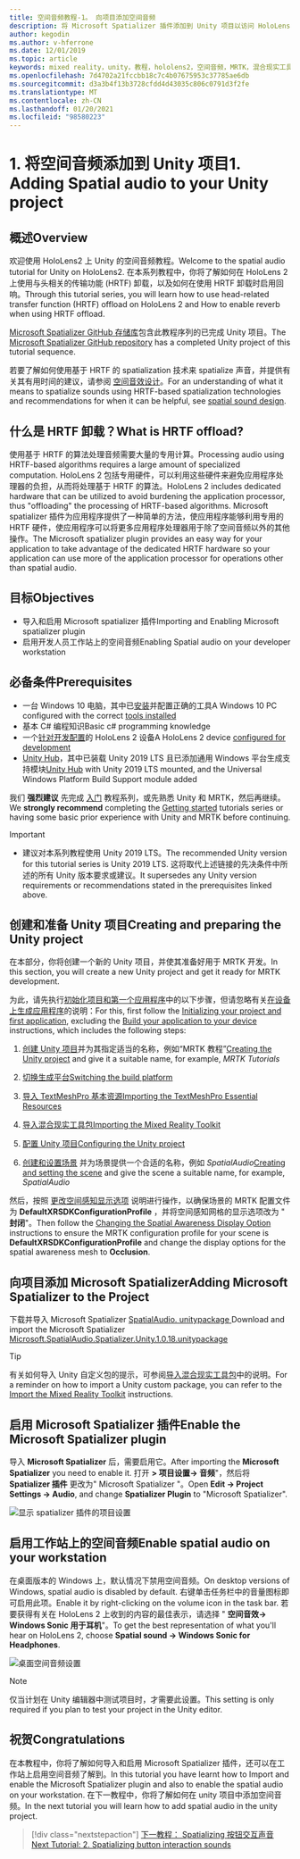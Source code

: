 ```yaml
---
title: 空间音频教程-1。 向项目添加空间音频
description: 将 Microsoft Spatializer 插件添加到 Unity 项目以访问 HoloLens 2 HRTF 硬件卸载。
author: kegodin
ms.author: v-hferrone
ms.date: 12/01/2019
ms.topic: article
keywords: mixed reality，unity，教程，hololens2，空间音频，MRTK，混合现实工具包，UWP，Windows 10，HRTF，head 相关传输函数，回音，Microsoft Spatializer
ms.openlocfilehash: 7d4702a21fccbb18c7c4b07675953c37785ae6db
ms.sourcegitcommit: d3a3b4f13b3728cfdd4d43035c806c0791d3f2fe
ms.translationtype: MT
ms.contentlocale: zh-CN
ms.lasthandoff: 01/20/2021
ms.locfileid: "98580223"
---
```

# <a name="1-adding-spatial-audio-to-your-unity-project"></a><span data-ttu-id="62ab3-105">1. 将空间音频添加到 Unity 项目</span><span class="sxs-lookup"><span data-stu-id="62ab3-105">1. Adding Spatial audio to your Unity project</span></span>

## <a name="overview"></a><span data-ttu-id="62ab3-106">概述</span><span class="sxs-lookup"><span data-stu-id="62ab3-106">Overview</span></span>

<span data-ttu-id="62ab3-107">欢迎使用 HoloLens2 上 Unity 的空间音频教程。</span><span class="sxs-lookup"><span data-stu-id="62ab3-107">Welcome to the spatial audio tutorial for Unity on HoloLens2.</span></span> <span data-ttu-id="62ab3-108">在本系列教程中，你将了解如何在 HoloLens 2 上使用与头相关的传输功能 (HRTF) 卸载，以及如何在使用 HRTF 卸载时启用回响。</span><span class="sxs-lookup"><span data-stu-id="62ab3-108">Through this tutorial series, you will learn how to use head-related transfer function (HRTF) offload on HoloLens 2 and How to enable reverb when using HRTF offload.</span></span>

<span data-ttu-id="62ab3-109">[Microsoft Spatializer GitHub 存储库](https://github.com/microsoft/spatialaudio-unity)包含此教程序列的已完成 Unity 项目。</span><span class="sxs-lookup"><span data-stu-id="62ab3-109">The [Microsoft Spatializer GitHub repository](https://github.com/microsoft/spatialaudio-unity) has a completed Unity project of this tutorial sequence.</span></span>

<span data-ttu-id="62ab3-110">若要了解如何使用基于 HRTF 的 spatialization 技术来 spatialize 声音，并提供有关其有用时间的建议，请参阅 [空间音效设计](/windows/mixed-reality/spatial-sound-design)。</span><span class="sxs-lookup"><span data-stu-id="62ab3-110">For an understanding of what it means to spatialize sounds using HRTF-based spatialization technologies and recommendations for when it can be helpful, see [spatial sound design](/windows/mixed-reality/spatial-sound-design).</span></span>

## <a name="what-is-hrtf-offload"></a><span data-ttu-id="62ab3-111">什么是 HRTF 卸载？</span><span class="sxs-lookup"><span data-stu-id="62ab3-111">What is HRTF offload?</span></span>

<span data-ttu-id="62ab3-112">使用基于 HRTF 的算法处理音频需要大量的专用计算。</span><span class="sxs-lookup"><span data-stu-id="62ab3-112">Processing audio using HRTF-based algorithms requires a large amount of specialized computation.</span></span> <span data-ttu-id="62ab3-113">HoloLens 2 包括专用硬件，可以利用这些硬件来避免应用程序处理器的负担，从而将处理基于 HRTF 的算法。</span><span class="sxs-lookup"><span data-stu-id="62ab3-113">HoloLens 2 includes dedicated hardware that can be utilized to avoid burdening the application processor, thus "offloading" the processing of HRTF-based algorithms.</span></span>  <span data-ttu-id="62ab3-114">Microsoft spatializer 插件为应用程序提供了一种简单的方法，使应用程序能够利用专用的 HRTF 硬件，使应用程序可以将更多应用程序处理器用于除了空间音频以外的其他操作。</span><span class="sxs-lookup"><span data-stu-id="62ab3-114">The Microsoft spatializer plugin provides an easy way for your application to take advantage of the dedicated HRTF hardware so your application can use more of the application processor for operations other than spatial audio.</span></span>

## <a name="objectives"></a><span data-ttu-id="62ab3-115">目标</span><span class="sxs-lookup"><span data-stu-id="62ab3-115">Objectives</span></span>

* <span data-ttu-id="62ab3-116">导入和启用 Microsoft spatializer 插件</span><span class="sxs-lookup"><span data-stu-id="62ab3-116">Importing and Enabling Microsoft spatializer plugin</span></span>
* <span data-ttu-id="62ab3-117">启用开发人员工作站上的空间音频</span><span class="sxs-lookup"><span data-stu-id="62ab3-117">Enabling Spatial audio on your developer workstation</span></span>

## <a name="prerequisites"></a><span data-ttu-id="62ab3-118">必备条件</span><span class="sxs-lookup"><span data-stu-id="62ab3-118">Prerequisites</span></span>

* <span data-ttu-id="62ab3-119">一台 Windows 10 电脑，其中已[安装](../../install-the-tools.md)并配置正确的工具</span><span class="sxs-lookup"><span data-stu-id="62ab3-119">A Windows 10 PC configured with the correct [tools installed](../../install-the-tools.md)</span></span>
* <span data-ttu-id="62ab3-120">基本 C# 编程知识</span><span class="sxs-lookup"><span data-stu-id="62ab3-120">Basic c# programming knowledge</span></span>
* <span data-ttu-id="62ab3-121">一个[针对开发配置](../../platform-capabilities-and-apis/using-visual-studio.md#enabling-developer-mode)的 HoloLens 2 设备</span><span class="sxs-lookup"><span data-stu-id="62ab3-121">A HoloLens 2 device [configured for development](../../platform-capabilities-and-apis/using-visual-studio.md#enabling-developer-mode)</span></span>
* <span data-ttu-id="62ab3-122"><a href="https://docs.unity3d.com/Manual/GettingStartedInstallingHub.html" target="_blank">Unity Hub</a>，其中已装载 Unity 2019 LTS 且已添加通用 Windows 平台生成支持模块</span><span class="sxs-lookup"><span data-stu-id="62ab3-122"><a href="https://docs.unity3d.com/Manual/GettingStartedInstallingHub.html" target="_blank">Unity Hub</a> with Unity 2019 LTS mounted, and the Universal Windows Platform Build Support module added</span></span>

<span data-ttu-id="62ab3-123">我们 **强烈建议** 先完成 [入门](mr-learning-base-01.md) 教程系列，或先熟悉 Unity 和 MRTK，然后再继续。</span><span class="sxs-lookup"><span data-stu-id="62ab3-123">We **strongly recommend** completing the [Getting started](mr-learning-base-01.md) tutorials series or having some basic prior experience with Unity and MRTK before continuing.</span></span>

> [!IMPORTANT]
>
> * <span data-ttu-id="62ab3-124">建议对本系列教程使用 Unity 2019 LTS。</span><span class="sxs-lookup"><span data-stu-id="62ab3-124">The recommended Unity version for this tutorial series is Unity 2019 LTS.</span></span> <span data-ttu-id="62ab3-125">这将取代上述链接的先决条件中所述的所有 Unity 版本要求或建议。</span><span class="sxs-lookup"><span data-stu-id="62ab3-125">It supersedes any Unity version requirements or recommendations stated in the prerequisites linked above.</span></span>

## <a name="creating-and-preparing-the-unity-project"></a><span data-ttu-id="62ab3-126">创建和准备 Unity 项目</span><span class="sxs-lookup"><span data-stu-id="62ab3-126">Creating and preparing the Unity project</span></span>

<span data-ttu-id="62ab3-127">在本部分，你将创建一个新的 Unity 项目，并使其准备好用于 MRTK 开发。</span><span class="sxs-lookup"><span data-stu-id="62ab3-127">In this section, you will create a new Unity project and get it ready for MRTK development.</span></span>

<span data-ttu-id="62ab3-128">为此，请先执行[初始化项目和第一个应用程序](mr-learning-base-02.md)中的以下步骤，但请忽略有关[在设备上生成应用程序](mr-learning-base-02.md#building-your-application-to-your-hololens-2)的说明：</span><span class="sxs-lookup"><span data-stu-id="62ab3-128">For this, first follow the [Initializing your project and first application](mr-learning-base-02.md), excluding the [Build your application to your device](mr-learning-base-02.md#building-your-application-to-your-hololens-2) instructions, which includes the following steps:</span></span>

1. <span data-ttu-id="62ab3-129">[创建 Unity 项目](mr-learning-base-02.md#creating-the-unity-project)并为其指定适当的名称，例如“MRTK 教程”</span><span class="sxs-lookup"><span data-stu-id="62ab3-129">[Creating the Unity project](mr-learning-base-02.md#creating-the-unity-project) and give it a suitable name, for example, *MRTK Tutorials*</span></span>

1. [<span data-ttu-id="62ab3-130">切换生成平台</span><span class="sxs-lookup"><span data-stu-id="62ab3-130">Switching the build platform</span></span>](mr-learning-base-02.md#configuring-the-unity-project)

1. [<span data-ttu-id="62ab3-131">导入 TextMeshPro 基本资源</span><span class="sxs-lookup"><span data-stu-id="62ab3-131">Importing the TextMeshPro Essential Resources</span></span>](mr-learning-base-02.md#importing-the-textmeshpro-essential-resources)

1. [<span data-ttu-id="62ab3-132">导入混合现实工具包</span><span class="sxs-lookup"><span data-stu-id="62ab3-132">Importing the Mixed Reality Toolkit</span></span>](mr-learning-base-02.md#importing-the-mixed-reality-toolkit)

1. [<span data-ttu-id="62ab3-133">配置 Unity 项目</span><span class="sxs-lookup"><span data-stu-id="62ab3-133">Configuring the Unity project</span></span>](mr-learning-base-02.md#configuring-the-unity-project)

1. <span data-ttu-id="62ab3-134">[创建和设置场景](mr-learning-base-02.md#creating-and-configuring-the-scene) 并为场景提供一个合适的名称，例如 *SpatialAudio*</span><span class="sxs-lookup"><span data-stu-id="62ab3-134">[Creating and setting the scene](mr-learning-base-02.md#creating-and-configuring-the-scene) and give the scene a suitable name, for example, *SpatialAudio*</span></span>

<span data-ttu-id="62ab3-135">然后，按照 [更改空间感知显示选项](mr-learning-base-03.md#changing-the-spatial-awareness-display-option) 说明进行操作，以确保场景的 MRTK 配置文件为 **DefaultXRSDKConfigurationProfile** ，并将空间感知网格的显示选项改为 " **封闭**"。</span><span class="sxs-lookup"><span data-stu-id="62ab3-135">Then follow the [Changing the Spatial Awareness Display Option](mr-learning-base-03.md#changing-the-spatial-awareness-display-option) instructions to ensure the MRTK configuration profile for your scene is **DefaultXRSDKConfigurationProfile** and change the display options for the spatial awareness mesh to **Occlusion**.</span></span>

## <a name="adding-microsoft-spatializer-to-the-project"></a><span data-ttu-id="62ab3-136">向项目添加 Microsoft Spatializer</span><span class="sxs-lookup"><span data-stu-id="62ab3-136">Adding Microsoft Spatializer to the Project</span></span>

<span data-ttu-id="62ab3-137">下载并导入 Microsoft Spatializer  <a href="https://github.com/microsoft/spatialaudio-unity/releases/download/v1.0.18/Microsoft.SpatialAudio.Spatializer.Unity.1.0.18.unitypackage" target="_blank">SpatialAudio. unitypackage </a></span><span class="sxs-lookup"><span data-stu-id="62ab3-137">Download and import the Microsoft Spatializer  <a href="https://github.com/microsoft/spatialaudio-unity/releases/download/v1.0.18/Microsoft.SpatialAudio.Spatializer.Unity.1.0.18.unitypackage" target="_blank">Microsoft.SpatialAudio.Spatializer.Unity.1.0.18.unitypackage </a></span></span>

>[!TIP]
> <span data-ttu-id="62ab3-138">有关如何导入 Unity 自定义包的提示，可参阅[导入混合现实工具包](../../../mrlearning-base-ch1.md#import-the-mixed-reality-toolkit)中的说明。</span><span class="sxs-lookup"><span data-stu-id="62ab3-138">For a reminder on how to import a Unity custom package, you can refer to the [Import the Mixed Reality Toolkit](../../../mrlearning-base-ch1.md#import-the-mixed-reality-toolkit) instructions.</span></span>

## <a name="enable-the-microsoft-spatializer-plugin"></a><span data-ttu-id="62ab3-139">启用 Microsoft Spatializer 插件</span><span class="sxs-lookup"><span data-stu-id="62ab3-139">Enable the Microsoft Spatializer plugin</span></span>

<span data-ttu-id="62ab3-140">导入 **Microsoft Spatializer** 后，需要启用它。</span><span class="sxs-lookup"><span data-stu-id="62ab3-140">After importing the **Microsoft Spatializer** you need to enable it.</span></span> <span data-ttu-id="62ab3-141">打开 **> 项目设置-> 音频**"，然后将 **Spatializer 插件** 更改为" Microsoft Spatializer "。</span><span class="sxs-lookup"><span data-stu-id="62ab3-141">Open **Edit -> Project Settings -> Audio**, and change **Spatializer Plugin** to "Microsoft Spatializer".</span></span>

![显示 spatializer 插件的项目设置](images/spatial-audio/spatial-audio-01-section3-step1-1.png)

## <a name="enable-spatial-audio-on-your-workstation"></a><span data-ttu-id="62ab3-143">启用工作站上的空间音频</span><span class="sxs-lookup"><span data-stu-id="62ab3-143">Enable spatial audio on your workstation</span></span>

<span data-ttu-id="62ab3-144">在桌面版本的 Windows 上，默认情况下禁用空间音频。</span><span class="sxs-lookup"><span data-stu-id="62ab3-144">On desktop versions of Windows, spatial audio is disabled by default.</span></span> <span data-ttu-id="62ab3-145">右键单击任务栏中的音量图标即可启用此项。</span><span class="sxs-lookup"><span data-stu-id="62ab3-145">Enable it by right-clicking on the volume icon in the task bar.</span></span> <span data-ttu-id="62ab3-146">若要获得有关在 HoloLens 2 上收到的内容的最佳表示，请选择 " **空间音效-> Windows Sonic 用于耳机**"。</span><span class="sxs-lookup"><span data-stu-id="62ab3-146">To get the best representation of what you'll hear on HoloLens 2, choose **Spatial sound -> Windows Sonic for Headphones**.</span></span>

![桌面空间音频设置](images/spatial-audio/spatial-audio-01-section4-step1-1.png)

> [!NOTE]
> <span data-ttu-id="62ab3-148">仅当计划在 Unity 编辑器中测试项目时，才需要此设置。</span><span class="sxs-lookup"><span data-stu-id="62ab3-148">This setting is only required if you plan to test your project in the Unity editor.</span></span>

## <a name="congratulations"></a><span data-ttu-id="62ab3-149">祝贺</span><span class="sxs-lookup"><span data-stu-id="62ab3-149">Congratulations</span></span>

<span data-ttu-id="62ab3-150">在本教程中，你将了解如何导入和启用 Microsoft Spatializer 插件，还可以在工作站上启用空间音频了解到。</span><span class="sxs-lookup"><span data-stu-id="62ab3-150">In this tutorial you have learnt how to Import and enable the Microsoft Spatializer plugin and also to enable the spatial audio on your workstation.</span></span>
<span data-ttu-id="62ab3-151">在下一教程中，你将了解如何在 unity 项目中添加空间音频。</span><span class="sxs-lookup"><span data-stu-id="62ab3-151">In the next tutorial you will learn how to add spatial audio in the unity project.</span></span>

> [!div class="nextstepaction"]
> [<span data-ttu-id="62ab3-152">下一教程： Spatializing 按钮交互声音</span><span class="sxs-lookup"><span data-stu-id="62ab3-152">Next Tutorial: 2. Spatializing button interaction sounds</span></span>](unity-spatial-audio-ch2.md)

